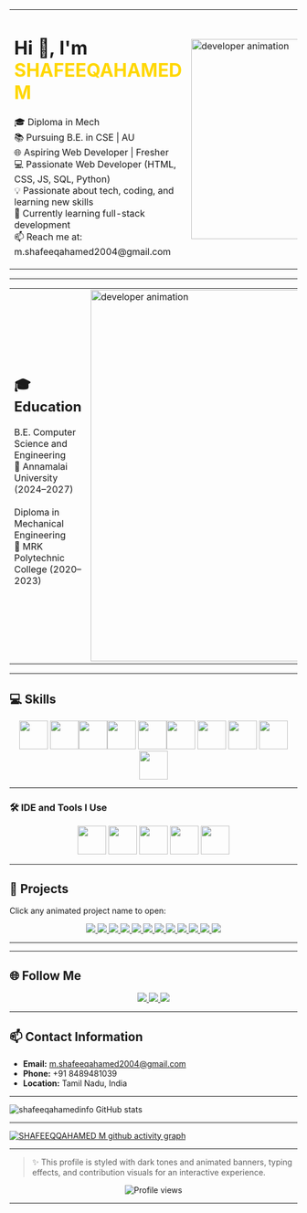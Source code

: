 
<table>
  <tr>
    <td>
      <h1>Hi 👋, I'm <span style="color:#FFD700">SHAFEEQAHAMED M</span></h1>
      <p>
        🎓 Diploma in Mech<br>
        📚 Pursuing B.E. in CSE | AU<br>
        🌐 Aspiring Web Developer | Fresher <br>
        💻 Passionate Web Developer (HTML, CSS, JS, SQL, Python) <br>
        💡 Passionate about tech, coding, and learning new skills<br>
        🌱 Currently learning full-stack development <br>
        📫 Reach me at: m.shafeeqahamed2004@gmail.com
      </p>
    </td>
    <td>
      <img src="https://ik.imagekit.io/z5gkmj8bb/profile3.png?updatedAt=1750518528671" width="350" alt="developer animation">
    </td>
  </tr>
</table>

---
<table>
  <tr>
    <td>
    <h2>🎓 Education </span></h2>
   <p>
   B.E. Computer Science and Engineering <br>
  📍 Annamalai University (2024–2027)<br>
   <br>
   Diploma in Mechanical Engineering <br>
  📍 MRK Polytechnic College (2020–2023)
   </p>

   </td>
    <td>
      <img src="https://ik.imagekit.io/z5gkmj8bb/profile1.png?updatedAt=1750518703858" width="650" alt="developer animation">
    </td>
  </tr>
</table>

---

## 💻 Skills

<p align="center">
  <img height="50" width="50" src="https://img.icons8.com/color/48/000000/python.png" /> <img height="50" width="50" src="https://img.icons8.com/color/48/000000/html-5.png" /><img height="50" width="50" src="https://img.icons8.com/color/48/000000/css3.png" /><img height="50" width="50" src="https://img.icons8.com/color/48/000000/bootstrap.png" />
<img height="50" width="50" src="https://img.icons8.com/color/48/000000/javascript.png"/><img height="50" width="50" src="https://img.icons8.com/color/48/000000/react-native.png"/>
<img height="50" width="50" src="https://img.icons8.com/color/48/000000/google-firebase-console.png"/>
<img height="50" width="50" src="https://img.icons8.com/color/48/000000/mysql-logo.png"/>
<img height="50" width="50" src="https://img.icons8.com/color/48/000000/mongodb.png"/>
<img height="50" width="50" src="https://img.icons8.com/color/48/000000/nodejs.png"/>
</p>

---

### 🛠️ IDE and Tools I Use
<p align="center">
  
<img height="50" width="50" src="https://img.icons8.com/color/48/000000/visual-studio-code-2019.png"/>
<img height="50" width="50" src="https://img.icons8.com/color/48/000000/pycharm.png"/>
<img height="50" width="50" src="https://img.icons8.com/color/50/000000/git.png"/>
<img height="50" src="https://img.shields.io/badge/Netlify-00C7B7?style=for-the-badge&logo=netlify&logoColor=white"/>
<img height="50" src="https://upload.wikimedia.org/wikipedia/commons/thumb/1/1c/Neocities_Logo.svg/250px-Neocities_Logo.svg.png"/>
</p>

 ---



## 🚀 Projects
Click any animated project name to open:

<p align="center">
  <a href="https://recyclezone.neocities.org/Loan%20calculator/" target="_blank">
    <img src="https://img.shields.io/badge/-Loan%20Calculator-000000?style=for-the-badge&logo=Google-Chrome&logoColor=white" />
  </a>
  <a href="https://recyclezone.neocities.org/BOX/" target="_blank">
    <img src="https://img.shields.io/badge/-Box-111111?style=for-the-badge&logo=Google-Chrome&logoColor=white" />
  </a>
  <a href="https://recyclezone.neocities.org/Calculator/inex" target="_blank">
    <img src="https://img.shields.io/badge/-Calculator-222222?style=for-the-badge&logo=Google-Chrome&logoColor=white" />
  </a>
  <a href="https://recyclezone.neocities.org/Drawing%20App/" target="_blank">
    <img src="https://img.shields.io/badge/-Drawing%20App-333333?style=for-the-badge&logo=Google-Chrome&logoColor=white" />
  </a>
  <a href="https://recyclezone.neocities.org/GAMER%2001/" target="_blank">
    <img src="https://img.shields.io/badge/-Square%20Game-444444?style=for-the-badge&logo=Google-Chrome&logoColor=white" />
  </a>
  <a href="https://recyclezone.neocities.org/GAMER%2004/Rock%20Paper%20Scissors%20Game" target="_blank">
    <img src="https://img.shields.io/badge/-Rock%20Paper%20Scissors-555555?style=for-the-badge&logo=Google-Chrome&logoColor=white" />
  </a>
  <a href="https://recyclezone.neocities.org/GAMER%2005/Tic%20Tac%20Toe.HTML" target="_blank">
    <img src="https://img.shields.io/badge/-Tic%20Tac%20Toe-666666?style=for-the-badge&logo=Google-Chrome&logoColor=white" />
  </a>
  <a href="https://recyclezone.neocities.org/GAMER%2006/INDEX" target="_blank">
    <img src="https://img.shields.io/badge/-Pairs%20Game-777777?style=for-the-badge&logo=Google-Chrome&logoColor=white" />
  </a>
  <a href="https://recyclezone.neocities.org/LoveProject-master/" target="_blank">
    <img src="https://img.shields.io/badge/-LoveProject-888888?style=for-the-badge&logo=Google-Chrome&logoColor=white" />
  </a>
  <a href="https://recyclezone.neocities.org/car/" target="_blank">
    <img src="https://img.shields.io/badge/-Car%20Game-999999?style=for-the-badge&logo=Google-Chrome&logoColor=white" />
  </a>
  <a href="https://recyclezone.neocities.org/project%204%20ok/MY%20SHOE.HTML" target="_blank">
    <img src="https://img.shields.io/badge/-Shoe%20Shop-aaaaaa?style=for-the-badge&logo=Google-Chrome&logoColor=white" />
  </a>
  <a href="https://recyclezone.neocities.org/project%206%20ok/" target="_blank">
    <img src="https://img.shields.io/badge/-New%20Year%20Wish-bbbbbb?style=for-the-badge&logo=Google-Chrome&logoColor=white" />
  </a>
</p>

---


---

## 🌐 Follow Me

<p align="center">
  <a href="https://www.linkedin.com/in/shafeeqahamed-m-40b72a309/" target="_blank">
    <img src="https://img.shields.io/badge/LinkedIn-0A66C2?style=for-the-badge&logo=linkedin&logoColor=white" />
  </a>
  <a href="https://github.com/shafeeqahamedinfo" target="_blank">
    <img src="https://img.shields.io/badge/GitHub-181717?style=for-the-badge&logo=github&logoColor=white" />
  </a>
  <a href="https://www.instagram.com/m_shafeeqahamed_sad/" target="_blank">
    <img src="https://img.shields.io/badge/Instagram-E4405F?style=for-the-badge&logo=instagram&logoColor=white" />
  </a>
</p>

---
## 📫 Contact Information
- **Email:** m.shafeeqahamed2004@gmail.com
- **Phone:** +91 8489481039
- **Location:** Tamil Nadu, India
  
---


![shafeeqahamedinfo GitHub stats](https://github-readme-stats.vercel.app/api?username=shafeeqahamedinfo&theme=dark&show_icons=true&&hide=issues,contribs)

---

[![SHAFEEQQAHAMED M github activity graph](https://github-readme-activity-graph.vercel.app/graph?username=shafeeqahamedinfo&bg_color=000000&color=ffffff&line=51f565&point=ffffff&area=true&hide_border=true)](https://github.com/shafeeqahamedinfo/github-readme-activity-graph)



---


> ✨ This profile is styled with dark tones and animated banners, typing effects, and contribution visuals for an interactive experience.

<p align="center">
  <img src="https://komarev.com/ghpvc/?username=shafeeqahamedinfo&style=flat-square&color=yellow" alt="Profile views"/>
</p>

---
